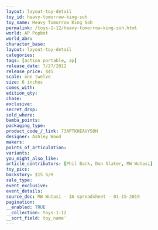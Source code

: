 ```yaml
---
layout: layout-toy-detail 
toy_id: heavy-tomorrow-king-soh
toy_name: Heavy Tomorrow King Soh
permalink: /toys-1-12/heavy-tomorrow-king-soh.html
world: AP Popbot
world_abr: 
character_base: 
layout: layout-toy-detail
categories: 
tags: [action portable, ap] 
release_date: 7/27/2012
release_price: $45 
scale: one twelve
size: 6 inches
comes_with: 
edition_qty: 
chase: 
exclusive: 
secret_drop: 
sold_where: 
bamba_points: 
packaging_type: 
product_code_/_link: 73APTKHEAVYSOH
designer: Ashley Wood
makers: 
points_of_articulation: 
variants: 
you_might_also_like: 
article_contributors: [Phil Back, Don Slater, MW Wutasi]
toy_pics: 
backstory: $15 S/H
sale_type: 
event_exclusive: 
event_details: 
source_doc: MW Wutasi - 3A spreadsheet - 01-15-2019
pagination: 
__enabled: TRUE
__collection: toys-1-12
__sort_field: toy_name'
---
```

